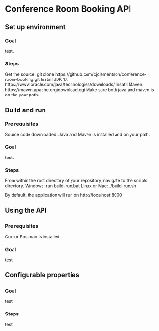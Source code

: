 <h1>Conference Room Booking API</h1>

<h2>Set up environment</h2>

<h3>Goal</h3>
<p>test.</p>

<h3>Steps</h3>
<p>Get the source: git clone https://github.com/cjclementson/conference-room-booking.git
Install JDK 17: https://www.oracle.com/java/technologies/downloads/
Insatll Maven: https://maven.apache.org/download.cgi
Make sure both java and maven is on the your path.</p>

<h2>Build and run</h2>

<h3>Pre requisites</h3>
<p>Source code downloaded.
Java and Maven is installed and on your path.</p>

<h3>Goal</h3>
<p>test.</p>

<h3>Steps</h3>
<p>From within the root directory of your repository, navigate to the scripts directory.
Windows: run build-run.bat
Linux or Mac: ./build-run.sh

By default, the application will run on http://localhost:8000</p>

<h2>Using the API<h2>

<h3>Pre requisites</h3>
<p>Curl or Postman is installed.</p>

<h3>Goal</h3>
<p>test</p>

<h2>Configurable properties<h2>

<h3>Goal</h3>
<p>test</p>

<h3>Steps</h3>
<p>test</p>
